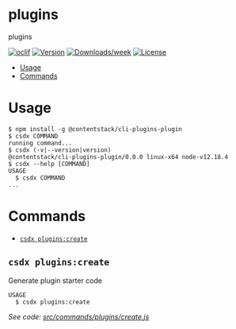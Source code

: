 plugins
=======

plugins

[![oclif](https://img.shields.io/badge/cli-oclif-brightgreen.svg)](https://oclif.io)
[![Version](https://img.shields.io/npm/v/plugins.svg)](https://npmjs.org/package/plugins)
[![Downloads/week](https://img.shields.io/npm/dw/plugins.svg)](https://npmjs.org/package/plugins)
[![License](https://img.shields.io/npm/l/plugins.svg)](https://github.com//plugins/blob/master/package.json)

<!-- toc -->
* [Usage](#usage)
* [Commands](#commands)
<!-- tocstop -->
# Usage
<!-- usage -->
```sh-session
$ npm install -g @contentstack/cli-plugins-plugin
$ csdx COMMAND
running command...
$ csdx (-v|--version|version)
@contentstack/cli-plugins-plugin/0.0.0 linux-x64 node-v12.18.4
$ csdx --help [COMMAND]
USAGE
  $ csdx COMMAND
...
```
<!-- usagestop -->
# Commands
<!-- commands -->
* [`csdx plugins:create`](#csdx-pluginscreate)

## `csdx plugins:create`

Generate plugin starter code

```
USAGE
  $ csdx plugins:create
```

_See code: [src/commands/plugins/create.js](https://github.com/contentstack/cli/blob/v0.0.0/src/commands/plugins/create.js)_
<!-- commandsstop -->
